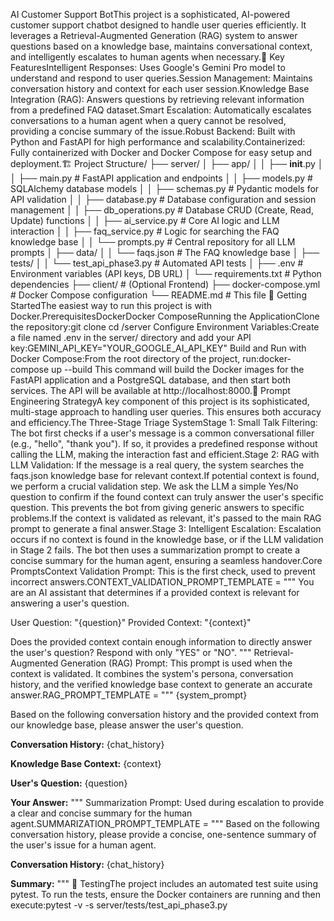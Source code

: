 AI Customer Support BotThis project is a sophisticated, AI-powered customer support chatbot designed to handle user queries efficiently. It leverages a Retrieval-Augmented Generation (RAG) system to answer questions based on a knowledge base, maintains conversational context, and intelligently escalates to human agents when necessary.🎯 Key FeaturesIntelligent Responses: Uses Google's Gemini Pro model to understand and respond to user queries.Session Management: Maintains conversation history and context for each user session.Knowledge Base Integration (RAG): Answers questions by retrieving relevant information from a predefined FAQ dataset.Smart Escalation: Automatically escalates conversations to a human agent when a query cannot be resolved, providing a concise summary of the issue.Robust Backend: Built with Python and FastAPI for high performance and scalability.Containerized: Fully containerized with Docker and Docker Compose for easy setup and deployment.🏗️ Project Structure/
├── server/
│   ├── app/
│   │   ├── __init__.py
│   │   ├── main.py             # FastAPI application and endpoints
│   │   ├── models.py           # SQLAlchemy database models
│   │   ├── schemas.py          # Pydantic models for API validation
│   │   ├── database.py         # Database configuration and session management
│   │   ├── db_operations.py    # Database CRUD (Create, Read, Update) functions
│   │   ├── ai_service.py       # Core AI logic and LLM interaction
│   │   ├── faq_service.py      # Logic for searching the FAQ knowledge base
│   │   └── prompts.py          # Central repository for all LLM prompts
│   ├── data/
│   │   └── faqs.json           # The FAQ knowledge base
│   ├── tests/
│   │   └── test_api_phase3.py  # Automated API tests
│   ├── .env                    # Environment variables (API keys, DB URL)
│   └── requirements.txt        # Python dependencies
├── client/                     # (Optional Frontend)
├── docker-compose.yml          # Docker Compose configuration
└── README.md                   # This file
🚀 Getting StartedThe easiest way to run this project is with Docker.PrerequisitesDockerDocker ComposeRunning the ApplicationClone the repository:git clone <your-repo-url>
cd <repository-folder>/server
Configure Environment Variables:Create a file named .env in the server/ directory and add your API key:GEMINI_API_KEY="YOUR_GOOGLE_AI_API_KEY"
Build and Run with Docker Compose:From the root directory of the project, run:docker-compose up --build
This command will build the Docker images for the FastAPI application and a PostgreSQL database, and then start both services. The API will be available at http://localhost:8000.🤖 Prompt Engineering StrategyA key component of this project is its sophisticated, multi-stage approach to handling user queries. This ensures both accuracy and efficiency.The Three-Stage Triage SystemStage 1: Small Talk Filtering: The bot first checks if a user's message is a common conversational filler (e.g., "hello", "thank you"). If so, it provides a predefined response without calling the LLM, making the interaction fast and efficient.Stage 2: RAG with LLM Validation: If the message is a real query, the system searches the faqs.json knowledge base for relevant context.If potential context is found, we perform a crucial validation step. We ask the LLM a simple Yes/No question to confirm if the found context can truly answer the user's specific question. This prevents the bot from giving generic answers to specific problems.If the context is validated as relevant, it's passed to the main RAG prompt to generate a final answer.Stage 3: Intelligent Escalation: Escalation occurs if no context is found in the knowledge base, or if the LLM validation in Stage 2 fails. The bot then uses a summarization prompt to create a concise summary for the human agent, ensuring a seamless handover.Core PromptsContext Validation Prompt: This is the first check, used to prevent incorrect answers.CONTEXT_VALIDATION_PROMPT_TEMPLATE = """
You are an AI assistant that determines if a provided context is relevant for answering a user's question.

User Question: "{question}"
Provided Context: "{context}"

Does the provided context contain enough information to directly answer the user's question?
Respond with only "YES" or "NO".
"""
Retrieval-Augmented Generation (RAG) Prompt: This prompt is used when the context is validated. It combines the system's persona, conversation history, and the verified knowledge base context to generate an accurate answer.RAG_PROMPT_TEMPLATE = """
{system_prompt}

Based on the following conversation history and the provided context from our knowledge base, please answer the user's question.

**Conversation History:**
{chat_history}

**Knowledge Base Context:**
{context}

**User's Question:**
{question}

**Your Answer:**
"""
Summarization Prompt: Used during escalation to provide a clear and concise summary for the human agent.SUMMARIZATION_PROMPT_TEMPLATE = """
Based on the following conversation history, please provide a concise, one-sentence summary of the user's issue for a human agent.

**Conversation History:**
{chat_history}

**Summary:**
"""
🧪 TestingThe project includes an automated test suite using pytest. To run the tests, ensure the Docker containers are running and then execute:pytest -v -s server/tests/test_api_phase3.py
